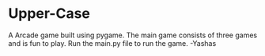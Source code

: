# Upper-Case
A Arcade game built using pygame. The main game consists of three games and is fun to play.
Run the main.py file to run the game.
-Yashas
